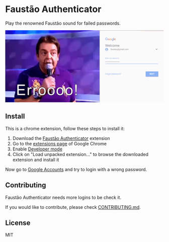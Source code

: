 # Faustão Authenticator

Play the renowned Faustão sound for failed passwords.

![](image/erro.gif)

## Install

This is a chrome extension, follow these steps to install it:

1. Download the [Faustão Authenticator](https://github.com/luanorlandi/faustao-authenticator/archive/master.zip) extension
2. Go to the [extensions page](chrome://extensions/) of Google Chrome
3. Enable [Developer mode](https://developer.chrome.com/extensions/faq#faq-dev-01)
4. Click on "Load unpacked extension..." to browse the downloaded extension and install it

Now go to [Google Accounts](https://accounts.google.com) and try to login with a wrong password.

## Contributing

Faustão Authenticator needs more logins to be check it.

If you would like to contribute, please check [CONTRIBUTING.md](CONTRIBUTING.md).

## License

MIT